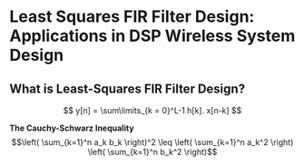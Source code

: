 # Least Squares FIR Filter Design: Applications in DSP Wireless System Design

## What is Least-Squares FIR Filter Design?
$$     y[n] = \sum\limits_{k = 0}^L-1 h[k]. x[n-k] $$

**The Cauchy-Schwarz Inequality**\
$$\left( \sum_{k=1}^n a_k b_k \right)^2 \leq \left( \sum_{k=1}^n a_k^2 \right) \left( \sum_{k=1}^n b_k^2 \right)$$
